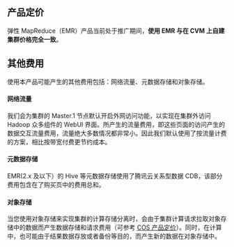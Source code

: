 ## 产品定价
弹性 MapReduce（EMR）产品当前处于推广期间，**使用 EMR 与在 CVM 上自建集群价格完全一致**。 


## 其他费用
使用本产品可能产生的其他费用包括：网络流量、元数据存储和对象存储。

#### 网络流量
我们会为集群的 Master.1 节点默认开启外网访问功能，以实现在集群外访问 Hadoop 众多组件的 WebUI 界面。所产生的流量费用，即这些页面的访问产生的数据交互流量费用，流量绝大多数情况都非常小。因此我们默认使用了按流量计费的方案，相比按带宽付费更节约成本。

#### 元数据存储
EMR(2.x 及以下）的 Hive 等元数据存储使用了腾讯云关系型数据 CDB，该部分费用包含在了购买页中的费用总和。

#### 对象存储
当您使用对象存储来实现集群的计算存储分离时，会由于集群计算请求拉取对象存储中的数据而产生数据存储和请求费用（可参考 [COS 产品定价](https://cloud.tencent.com/document/product/436/6239)）。同时，在计算中，也可能由于结果数据存放或者备份等目的，而产生新的数据在对象存储中。
